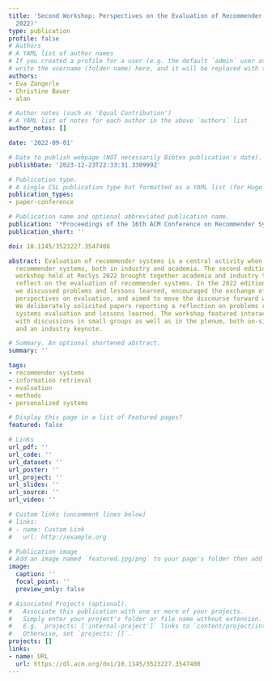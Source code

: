 ```yaml
---
title: 'Second Workshop: Perspectives on the Evaluation of Recommender Systems (PERSPECTIVES
  2022)'
type: publication
profile: false
# Authors
# A YAML list of author names
# If you created a profile for a user (e.g. the default `admin` user at `content/authors/admin/`), 
# write the username (folder name) here, and it will be replaced with their full name and linked to their profile.
authors:
- Eva Zangerle
- Christine Bauer
- alan

# Author notes (such as 'Equal Contribution')
# A YAML list of notes for each author in the above `authors` list
author_notes: []

date: '2022-09-01'

# Date to publish webpage (NOT necessarily Bibtex publication's date).
publishDate: '2023-12-23T22:33:31.330999Z'

# Publication type.
# A single CSL publication type but formatted as a YAML list (for Hugo requirements).
publication_types:
- paper-conference

# Publication name and optional abbreviated publication name.
publication: '*Proceedings of the 16th ACM Conference on Recommender Systems*'
publication_short: ''

doi: 10.1145/3523227.3547408

abstract: Evaluation of recommender systems is a central activity when developing
  recommender systems, both in industry and academia. The second edition of the PERSPECTIVES
  workshop held at RecSys 2022 brought together academia and industry to critically
  reflect on the evaluation of recommender systems. In the 2022 edition of PERSPECTIVES,
  we discussed problems and lessons learned, encouraged the exchange of the various
  perspectives on evaluation, and aimed to move the discourse forward within the community.
  We deliberately solicited papers reporting a reflection on problems regarding recommender
  systems evaluation and lessons learned. The workshop featured interactive parts
  with discussions in small groups as well as in the plenum, both on-site and online,
  and an industry keynote.

# Summary. An optional shortened abstract.
summary: ''

tags:
- recommender systems
- information retrieval
- evaluation
- methods
- personalized systems

# Display this page in a list of Featured pages?
featured: false

# Links
url_pdf: ''
url_code: ''
url_dataset: ''
url_poster: ''
url_project: ''
url_slides: ''
url_source: ''
url_video: ''

# Custom links (uncomment lines below)
# links:
# - name: Custom Link
#   url: http://example.org

# Publication image
# Add an image named `featured.jpg/png` to your page's folder then add a caption below.
image:
  caption: ''
  focal_point: ''
  preview_only: false

# Associated Projects (optional).
#   Associate this publication with one or more of your projects.
#   Simply enter your project's folder or file name without extension.
#   E.g. `projects: ['internal-project']` links to `content/project/internal-project/index.md`.
#   Otherwise, set `projects: []`.
projects: []
links:
- name: URL
  url: https://dl.acm.org/doi/10.1145/3523227.3547408
---
```


